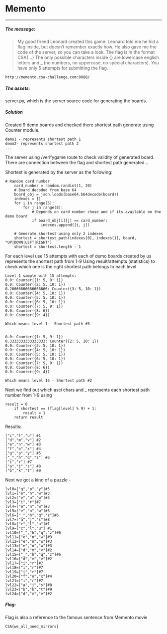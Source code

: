 # Memento

---

##### The message:

> My good friend Leonard created this game.
> Leonard told me he hid a flag inside, but doesn’t remember exactly how.
> He also gave me the code of the server, so you can take a look.
> The flag is in the format CSA{...}
> The only possible characters inside {} are lowercase english letters and \_ (no numbers, no
> uppercase, no special characters).
> You have only 5 attempts for submitting the flag.

```
http://memento.csa-challenge.com:8888/
```

##### The assets:

server.py, which is the server source code for generating the boards.

##### Solution

Created 9 demo boards and checked there shortest path generate using Counter module.

```
demo1 - represents shortest path 1
demo2- represents shortest path 2
...
```

The server using /verifygame route to check validity of generated board.
There are connection between the flag and shortest path generated...

Shortest is generated by the server as the following:

```
# Random card number
    card_number = random.randint(1, 20)
    # Board decoded from base 64
    board_obj = json.loads(base64.b64decode(board))
    indexes = []
    for i in range(5):
        for j in range(8):
            # Depends on card number chose and if its available on the demo board
            if board_obj[i][j] == card_number:
                indexes.append([i, j])

    # Generate shortest using only 2 indexes
    shortest = shortest_path(indexes[0], indexes[1], board, "UP|DOWN|LEFT|RIGHT")
    shortest = shortest.length - 1
```

For each level use 15 attempts with each of demo boards created by us represents the shortest path from 1-9
Using result/attempts (statistics) to check which one is the right shortest path belongs to each level

```
Level 1 sample with 15 attempts:
0.0: Counter({1: 5, 9: 1})
0.0: Counter({2: 5, 10: 1})
0.26666666666666666: Counter({3: 5, 10: 1})
0.0: Counter({4: 5, 10: 1})
0.0: Counter({5: 5, 10: 1})
0.0: Counter({6: 5, 10: 1})
0.0: Counter({7: 5, 9: 1})
0.0: Counter({8: 6})
0.0: Counter({9: 4})

Which means level 1 - Shortest path #3


0.0: Counter({1: 5, 9: 1})
0.3333333333333333: Counter({2: 5, 10: 1})
0.0: Counter({3: 5, 10: 1})
0.0: Counter({4: 5, 10: 1})
0.0: Counter({5: 5, 10: 1})
0.0: Counter({6: 5, 10: 1})
0.0: Counter({7: 5, 9: 1})
0.0: Counter({8: 6})
0.0: Counter({9: 4})

Which means level 16 - Shortest path #2
```

Next we find out which asci chars and \_ represents each shortest path number from 1-9 using

```
result = 0
    if shortest == (flag[level] % 9) + 1:
        result = 1
    return result
```

Results:

```
["c","l","u"] #1
["d","m","v"] #2
["e","n","w"] #3
["f","o","x"] #4
["g","p","y"] #5
["_","h","q","z"] #6
["i","r"] #7
["a","j","s"] #8
["b","k","t"] #9
```

Next we got a kind of a puzzle -

```
lvl0=["g","p","y"]#5
lvl1=["e","n","w"]#3
lvl2=["e","n","w"]#3
lvl3=["i","r"]#7
lvl4=["e","n","w"]#3
lvl5=["e","n","w"]#3
lvl6=["_","h","q","z"]#6
lvl7=["a","j","s"]#8
lvl8=["c","l","u"]#1
lvl9=["c","l","u"] #1
lvl10=["_","h","q","z"]#6
lvl11=["e","n","w"]#3
lvl12=["e","n","w"]#3
lvl13=["e","n","w"]#3
lvl14=["d","m","v"]#2
lvl15=["_","h","q","z"]#6
lvl16=["d","m","v"]#2
lvl17=["i","r"]#7
lvl18=["i","r"]#7
lvl19=["i","r"]#7
lvl20=["f","o","x"]#4
lvl21=["i","r"]#7
lvl22=["a","j","s"]#8
lvl23=["b","k","t"]#9
lvl24=["d","m","v"]#2
```

##### Flag:

Flag is also a reference to the famous sentence from Memento movie

```
CSA{we_all_need_mirrors}
```
